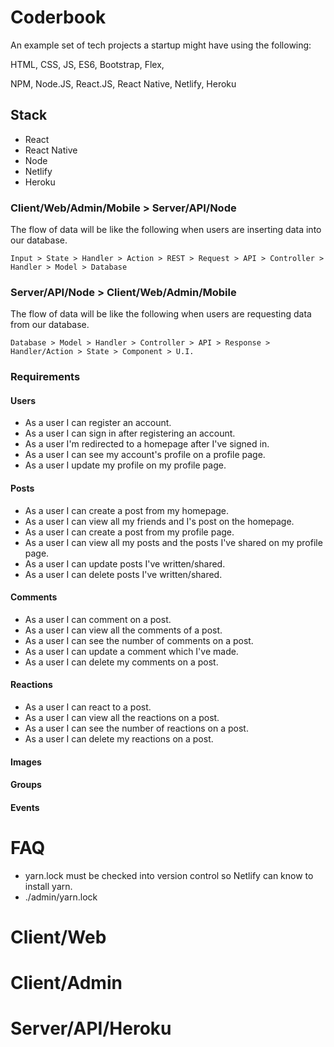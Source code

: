 # Coderbook

An example set of tech projects a startup might have using the following:

HTML, CSS, JS, ES6, Bootstrap, Flex,

NPM, Node.JS, React.JS, React Native, Netlify, Heroku

## Stack

- React
- React Native
- Node
- Netlify
- Heroku

### Client/Web/Admin/Mobile > Server/API/Node

The flow of data will be like the following when users are inserting data into our database.

`Input > State > Handler > Action > REST > Request > API > Controller > Handler > Model > Database`

### Server/API/Node > Client/Web/Admin/Mobile

The flow of data will be like the following when users are requesting data from our database.

`Database > Model > Handler > Controller > API > Response > Handler/Action > State > Component > U.I.`

### Requirements

#### Users

- As a user I can register an account.
- As a user I can sign in after registering an account.
- As a user I'm redirected to a homepage after I've signed in.
- As a user I can see my account's profile on a profile page.
- As a user I update my profile on my profile page.

#### Posts

- As a user I can create a post from my homepage.
- As a user I can view all my friends and I's post on the homepage.
- As a user I can create a post from my profile page.
- As a user I can view all my posts and the posts I've shared on my profile page.
- As a user I can update posts I've written/shared.
- As a user I can delete posts I've written/shared.

#### Comments

- As a user I can comment on a post.
- As a user I can view all the comments of a post.
- As a user I can see the number of comments on a post.
- As a user I can update a comment which I've made.
- As a user I can delete my comments on a post.

#### Reactions

- As a user I can react to a post.
- As a user I can view all the reactions on a post.
- As a user I can see the number of reactions on a post.
- As a user I can delete my reactions on a post.

#### Images

#### Groups

#### Events

# FAQ

- yarn.lock must be checked into version control so Netlify can know to install yarn.
- ./admin/yarn.lock

# Client/Web

# Client/Admin

# Server/API/Heroku
